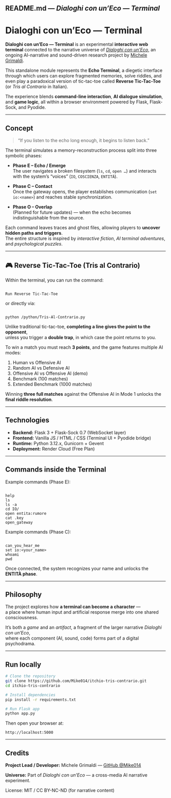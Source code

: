 ## README.md — *Dialoghi con un’Eco — Terminal*

# Dialoghi con un’Eco — Terminal

**Dialoghi con un’Eco — Terminal** is an experimental **interactive web terminal** connected to the narrative universe of *[Dialoghi con un’Eco](https://mike014.github.io/Dialoghi_con_un_eco_Pitch/)*, an ongoing AI-narrative and sound-driven research project by [Michele Grimaldi](https://github.com/Mike014).

This standalone module represents the **Echo Terminal**, a diegetic interface through which users can explore fragmented memories, solve riddles, and even play a paradoxical version of tic-tac-toe called **Reverse Tic-Tac-Toe** (or *Tris al Contrario* in Italian).

The experience blends **command-line interaction**, **AI dialogue simulation**, and **game logic**, all within a browser environment powered by Flask, Flask-Sock, and Pyodide.

---

## Concept

> “If you listen to the echo long enough, it begins to listen back.”

The terminal simulates a memory-reconstruction process split into three symbolic phases:

- **Phase E – Echo / Emerge**  
  The user navigates a broken filesystem (`ls`, `cd`, `open …`) and interacts with the system’s “voices” (`IO`, `COSCIENZA`, `ENTITÀ`).

- **Phase C – Contact**  
  Once the gateway opens, the player establishes communication (`set io:<name>`) and reaches stable synchronization.

- **Phase O – Overlap**  
  (Planned for future updates) — when the echo becomes indistinguishable from the source.

Each command leaves traces and ghost files, allowing players to **uncover hidden paths and triggers**.  
The entire structure is inspired by *interactive fiction*, *AI terminal adventures*, and *psychological puzzles*.

---

## 🎮 Reverse Tic-Tac-Toe (Tris al Contrario)

Within the terminal, you can run the command:

```

Run Reverse Tic-Tac-Toe

```

or directly via:
```

python /python/Tris-Al-Contrario.py

```

Unlike traditional tic-tac-toe, **completing a line gives the point to the opponent**,  
unless you trigger a **double trap**, in which case the point returns to you.

To win a match you must reach **3 points**, and the game features multiple AI modes:

1. Human vs Offensive AI  
2. Random AI vs Defensive AI  
3. Offensive AI vs Offensive AI (demo)  
4. Benchmark (100 matches)  
5. Extended Benchmark (1000 matches)

Winning **three full matches** against the Offensive AI in Mode 1 unlocks the **final riddle resolution**.

---

## Technologies

- **Backend:** Flask 3 + Flask-Sock 0.7 (WebSocket layer)  
- **Frontend:** Vanilla JS / HTML / CSS (Terminal UI + Pyodide bridge)  
- **Runtime:** Python 3.12.x, Gunicorn + Gevent  
- **Deployment:** Render Cloud (Free Plan)

---

## Commands inside the Terminal

Example commands (Phase E):

```

help
ls
ls -a
cd IO/
open entita:rumore
cat .key
open_gateway

```

Example commands (Phase C):

```

can_you_hear_me
set io:<your_name>
whoami
pwd

````

Once connected, the system recognizes your name and unlocks the **ENTITÀ phase**.

---

## Philosophy

The project explores how **a terminal can become a character** —  
a place where human input and artificial response merge into one shared consciousness.

It’s both a *game* and an *artifact*, a fragment of the larger narrative *Dialoghi con un’Eco*,  
where each component (AI, sound, code) forms part of a digital psychodrama.

---

## Run locally

```bash
# Clone the repository
git clone https://github.com/Mike014/itchio-tris-contrario.git
cd itchio-tris-contrario

# Install dependencies
pip install -r requirements.txt

# Run Flask app
python app.py
````

Then open your browser at:

```
http://localhost:5000
```

---

## Credits

**Project Lead / Developer:**
Michele Grimaldi — [GitHub @Mike014](https://github.com/Mike014)

**Universe:**
Part of *Dialoghi con un’Eco* — a cross-media AI narrative experiment.

License: MIT / CC BY-NC-ND (for narrative content)

```


